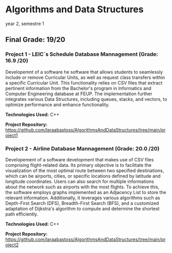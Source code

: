 # Algorithms and Data Structures 

year 2, semestre 1

## Final Grade: 19/20


### Project 1 - LEIC´s Schedule Database Mannagement  (Grade: 16.9 /20) 

Developemnt of a software he software that allows students to seamlessly include or remove Curricular Units, as well as request class transfers within a specific Curricular Unit. This functionality relies on CSV files that extract pertinent information from the Bachelor's program in Informatics and Computer Engineering database at FEUP. The implementation further integrates various Data Structures, including queues, stacks, and vectors, to optimize performance and enhance functionality.


**Technologies Used:** C++

**Project Repository:** https://github.com/laraabastoss/AlgorithmsAndDataStructures/tree/main/project1

### Project 2 - Airline Database Mannagement (Grade: 20.0 /20)

Developement of a software development that makes use of CSV files comprising flight-related data. Its primary objective is to facilitate the visualization of the most optimal route between two specified destinations, which can be airports, cities, or specific locations defined by latitude and longitude coordinates. Users can also search for multiple informations about the network such as airports with the most flights. To achieve this, the software employs graphs implemented as an Adjacency List to store the relevant information. Additionally, it leverages various algorithms such as Depth-First Search (DFS), Breadth-First Search (BFS), and a customized adaptation of Dijkstra's algorithm to compute and determine the shortest path efficiently.

**Technologies Used:** C++

**Project Repository:** https://github.com/laraabastoss/AlgorithmsAndDataStructures/tree/main/project2
